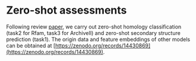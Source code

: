 # Zero-shot assessments
Following review [paper](https://arxiv.org/abs/2505.09087), we carry out zero-shot homology classification (task2 for Rfam, task3 for ArchiveII) and zero-shot secondary structure prediction (task1). The origin data and feature embeddings of other models can be obtained at [https://zenodo.org/records/14430869](https://zenodo.org/records/14430869).
